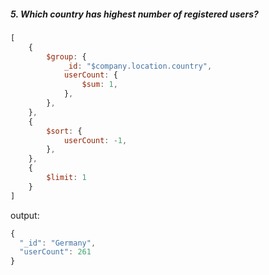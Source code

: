 ##### 5. Which country has highest number of registered users?

```js
[
    {
        $group: {
            _id: "$company.location.country",
            userCount: {
                $sum: 1,
            },
        },
    },
    {
        $sort: {
            userCount: -1,
        },
    },
    {
        $limit: 1
    }
]
```

output:
```js
{
  "_id": "Germany",
  "userCount": 261
}
```
